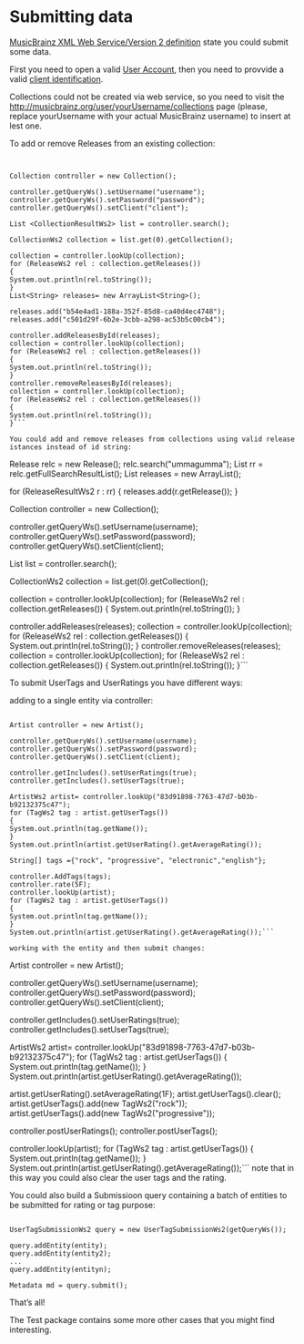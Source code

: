 # Submitting data #

[MusicBrainz XML Web Service/Version 2 definition](http://musicbrainz.org/doc/XML_Web_Service/Version_2#Submitting_data) state you could submit some data.

First you need to open a valid [User Account](http://musicbrainz.org/register), then you need to provvide a valid [client identification](http://musicbrainz.org/doc/XML_Web_Service/Version_2#Authentication).

Collections could not be created via web service, so you need to visit the http://musicbrainz.org/user/yourUsername/collections page (please, replace yourUsername with your actual MusicBrainz username) to insert at lest one.

To add or remove Releases from an existing collection:

```


Collection controller = new Collection();

controller.getQueryWs().setUsername("username");
controller.getQueryWs().setPassword("password");
controller.getQueryWs().setClient("client");

List <CollectionResultWs2> list = controller.search();

CollectionWs2 collection = list.get(0).getCollection();

collection = controller.lookUp(collection);
for (ReleaseWs2 rel : collection.getReleases())
{
System.out.println(rel.toString());
}
List<String> releases= new ArrayList<String>();

releases.add("b54e4ad1-188a-352f-85d8-ca40d4ec4748");
releases.add("c501d29f-6b2e-3cbb-a298-ac53b5c00cb4");

controller.addReleasesById(releases);
collection = controller.lookUp(collection);
for (ReleaseWs2 rel : collection.getReleases())
{
System.out.println(rel.toString());
}
controller.removeReleasesById(releases);
collection = controller.lookUp(collection);
for (ReleaseWs2 rel : collection.getReleases())
{
System.out.println(rel.toString());
}```

You could add and remove releases from collections using valid release istances instead of id string:

```

Release relc = new Release();
relc.search("ummagumma");
List <ReleaseResultWs2>  rr = relc.getFullSearchResultList();
List<ReleaseWs2> releases = new ArrayList<ReleaseWs2>();

for (ReleaseResultWs2 r : rr)
{
releases.add(r.getRelease());
}

Collection controller = new Collection();

controller.getQueryWs().setUsername(username);
controller.getQueryWs().setPassword(password);
controller.getQueryWs().setClient(client);

List <CollectionResultWs2> list = controller.search();

CollectionWs2 collection = list.get(0).getCollection();

collection = controller.lookUp(collection);
for (ReleaseWs2 rel : collection.getReleases())
{
System.out.println(rel.toString());
}

controller.addReleases(releases);
collection = controller.lookUp(collection);
for (ReleaseWs2 rel : collection.getReleases())
{
System.out.println(rel.toString());
}
controller.removeReleases(releases);
collection = controller.lookUp(collection);
for (ReleaseWs2 rel : collection.getReleases())
{
System.out.println(rel.toString());
}```

To submit UserTags and UserRatings you have different ways:

adding to a single entity via controller:

```

Artist controller = new Artist();

controller.getQueryWs().setUsername(username);
controller.getQueryWs().setPassword(password);
controller.getQueryWs().setClient(client);

controller.getIncludes().setUserRatings(true);
controller.getIncludes().setUserTags(true);

ArtistWs2 artist= controller.lookUp("83d91898-7763-47d7-b03b-b92132375c47");
for (TagWs2 tag : artist.getUserTags())
{
System.out.println(tag.getName());
}
System.out.println(artist.getUserRating().getAverageRating());

String[] tags ={"rock", "progressive", "electronic","english"};

controller.AddTags(tags);
controller.rate(5F);
controller.lookUp(artist);
for (TagWs2 tag : artist.getUserTags())
{
System.out.println(tag.getName());
}
System.out.println(artist.getUserRating().getAverageRating());```

working with the entity and then submit changes:
```

Artist controller = new Artist();

controller.getQueryWs().setUsername(username);
controller.getQueryWs().setPassword(password);
controller.getQueryWs().setClient(client);

controller.getIncludes().setUserRatings(true);
controller.getIncludes().setUserTags(true);

ArtistWs2 artist= controller.lookUp("83d91898-7763-47d7-b03b-b92132375c47");
for (TagWs2 tag : artist.getUserTags())
{
System.out.println(tag.getName());
}
System.out.println(artist.getUserRating().getAverageRating());

artist.getUserRating().setAverageRating(1F);
artist.getUserTags().clear();
artist.getUserTags().add(new TagWs2("rock"));
artist.getUserTags().add(new TagWs2("progressive"));

controller.postUserRatings();
controller.postUserTags();

controller.lookUp(artist);
for (TagWs2 tag : artist.getUserTags())
{
System.out.println(tag.getName());
}
System.out.println(artist.getUserRating().getAverageRating());```
note that in this way you could also clear the user tags and the rating.

You could also build a Submissioon query containing a batch of entities to be submitted for rating or tag purpose:

```

UserTagSubmissionWs2 query = new UserTagSubmissionWs2(getQueryWs());

query.addEntity(entity);
query.addEntity(entity2);
...
query.addEntity(entityn);

Metadata md = query.submit();

```

That’s all!

The Test package contains some more other cases that you might find interesting.